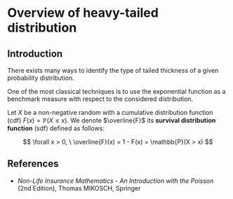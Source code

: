 # Overview of heavy-tailed distribution


## Introduction


There exists many ways to identify the type of tailed thickness of a given probability distribution.

One of the most classical techniques is to use the exponential function as a benchmark measure with respect to the considered distribution.


<p class="definition">
</p>
    
    
Let $X$ be a non-negative random with a cumulative distribution function (cdf) $F(x) = \mathbb{P}(X \leq x)$. We denote $\overline{F}$ its **survival distribution function** (sdf) defined as follows:

$$
\forall x > 0, \ \overline{F}(x) = 1 - F(x) = \mathbb{P}(X > x)
$$



## References

- *Non-Life Insurance Mathematics - An Introduction with the Poisson* (2nd Edition), Thomas MIKOSCH, Springer